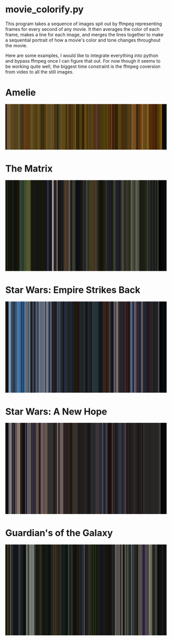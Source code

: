 # movie_colorify.py

This program takes a sequence of images spit out by ffmpeg representing frames for every second of any movie. 
It then averages the color of each frame, makes a line for each image, and merges the lines together to make a sequential portrait
of how a movie's color and tone changes throughout the movie. 

Here are some examples, I would like to integrate everything into python and bypass ffmpeg once I can figure that out. For now though it seems to be working quite well, the biggest time constraint is the ffmpeg coversion from video to all the still images.  

# Amelie
![Alt Test](https://github.com/claytonblythe/movie_colorify/blob/master/Amelie_finished_image_resized_3840%2C1080.jpg)


# The Matrix
![Alt Test](https://github.com/claytonblythe/movie_colorify/blob/master/Matrix_finished_image_resized_1920%2C1080.jpg)


# Star Wars: Empire Strikes Back
![Alt Test](https://github.com/claytonblythe/movie_colorify/blob/master/Star%20Wars%20Empire%20Strikes%20Back_finished_image_resized_1920%2C1080.jpg)

# Star Wars: A New Hope
![Alt Test](https://github.com/claytonblythe/movie_colorify/blob/master/Star%20Wars%20New%20Hope_finished_image_resized_1920%2C1080.jpg)

# Guardian's of the Galaxy
![Alt Test](https://github.com/claytonblythe/movie_colorify/blob/master/GOTG_finished_image_resized_1920%2C1080.jpg)



